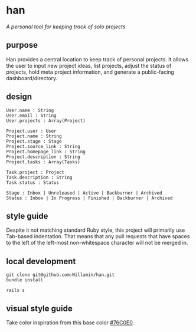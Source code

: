 # han

_A personal tool for keeping track of solo projects_

## purpose

Han provides a central location to keep track of personal projects.
It allows the user to input new project ideas, list projects, adjust the status of projects, hold meta project information, and generate a public-facing dashboard/directory.

## design
```domo
User.name : String
User.email : String
User.projects : Array(Project)

Project.user : User
Project.name : String
Project.stage : Stage
Project.source_link : String
Project.homepage_link : String
Project.description : String
Project.tasks : Array(Tasks)

Task.project : Project
Task.description : String
Task.status : Status

Stage : Inbox | Unreleased | Active | Backburner | Archived
Status : Inbox | In Progress | Finished | Backburner | Archived
```

## style guide

Despite it not matching standard Ruby style, this project will primarily use Tab-based indentation. That means that any pull requests that have spaces to the left of the left-most non-whitespace character will not be merged in.

## local development
```
git clone git@github.com:Willamin/han.git
bundle install

rails s
```

## visual style guide

Take color inspiration from this base color [#76C0E0](https://convertingcolors.com/hsl-color-198_63_67.html).
